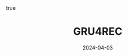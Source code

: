 ---
order: 10
title: GRU4REC
date: 2024-04-03
categories: [Research Interest, Recommender System]
tags: [Paper Review, Data Mining, Recommender System, Sequential Recommender System, Deep Learning, RNN]
math: true
description: >-
    <ul type="square">
    <li><strong>Title</strong>: <a href=" https://doi.org/10.48550/arXiv.1511.06939"><code>Session-based Recommendations with Recurrent Neural Networks</code></a></li>
    <li><strong>Published</strong>: <em>2016</em></li>
    <li><strong>Data Set</strong>: <a href="https://www.kaggle.com/code/danofer/2015-recsys-challenge-starter"><code>RecSys Challenge 2015</code></a></li>
    </ul>
image:
    path: /_post_refer_img/RecommenderSystem/Thumbnail.jpg
---